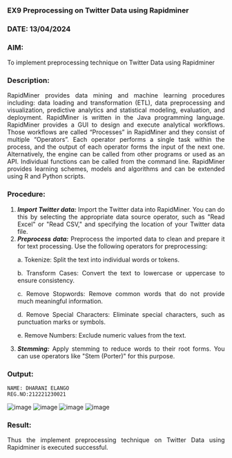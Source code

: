 ### EX9 Preprocessing on Twitter Data using Rapidminer
### DATE: 13/04/2024
### AIM: 
To implement preprocessing technique on Twitter Data using Rapidminer
### Description: 
<div align = "justify">
RapidMiner provides data mining and machine learning procedures including: data loading and transformation (ETL), data preprocessing and visualization, 
predictive analytics and statistical modeling, evaluation, and deployment. RapidMiner is written in the Java programming language. 
RapidMiner provides a GUI to design and execute analytical workflows. Those workflows are called “Processes” in RapidMiner and they consist of multiple “Operators”. 
Each operator performs a single task within the process, and the output of each operator forms the input of the next one. Alternatively, the engine can be called from 
other programs or used as an API. Individual functions can be called from the command line. 
RapidMiner provides learning schemes, models and algorithms and can be extended using R and Python scripts.

### Procedure:
1) ***Import Twitter data:*** Import the Twitter data into RapidMiner. You can do this by selecting the appropriate
data source operator, such as "Read Excel" or "Read CSV," and specifying the location of your Twitter data
file.
2) ***Preprocess data:*** Preprocess the imported data to clean and prepare it for text processing. Use the following
operators for preprocessing:
    <p>a. Tokenize: Split the text into individual words or tokens.
    <p>b. Transform Cases: Convert the text to lowercase or uppercase to ensure consistency.
    <p>c. Remove Stopwords: Remove common words that do not provide much meaningful information.
    <p>d. Remove Special Characters: Eliminate special characters, such as punctuation marks or symbols.
    <p>e. Remove Numbers: Exclude numeric values from the text.
3) ***Stemming:*** Apply stemming to reduce words to their root forms. You can use operators like "Stem (Porter)"
for this purpose.


### Output:
```
NAME: DHARANI ELANGO
REG.NO:212221230021
```
![image](https://github.com/dharanielango/WDM_EXP9/assets/94530523/91108c87-1484-49d6-b902-1c1f989e8507)
![image](https://github.com/dharanielango/WDM_EXP9/assets/94530523/969dfb9b-3d93-48bb-80e9-b57ee8015b19)
![image](https://github.com/dharanielango/WDM_EXP9/assets/94530523/4b5827bd-6356-4175-9ebe-99e9c24a6893)
![image](https://github.com/dharanielango/WDM_EXP9/assets/94530523/505beb53-4bf3-450a-b3e0-ace05323eea7)


### Result:
Thus the implement preprocessing technique on Twitter Data using Rapidminer is executed successful.
